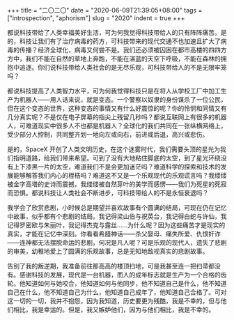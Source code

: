 +++
title = "二〇二〇"
date = "2020-06-09T21:39:05+08:00"
tags = ["introspection", "aphorism"]
slug = "2020"
indent = true
+++

都说科技带给了人类幸福美好生活，可为何我觉得科技带给人的只有阵阵痛苦。是的，科技让我们有了治疗病毒的药方，可科技带来的现代交通不也加速且扩大了病毒的传播？经济全球化，病毒又何尝不是。我们还必须被囚困在都市高楼的四四方方中，我们不能在自然的草地上奔跑，不能在湛蓝的天空下呼吸，不能在森林的拥抱中追逐。你们说科技带给人类社会的是无尽乐观，可科技带给人的不是无限牢笼吗？

都说科技提高了人类智力水平，可为何我觉得科技只是在将人从学校工厂中加工生产为机器人——用人话来说，就是变态。一个警察以奴隶的身份谋杀了一位公民，但在这个变态的世界，这种变态的事情又有什么好震惊的呢？你的怜悯和同情又有几分真实呢？不是仅在电子屏幕的指尖上残留几秒吗？都说互联网上有很多的机器人，可难道现实中很多人不也都是机器人？全球化的我们共同在一张纵横网络上，受少部分人控制，共同整齐划一地向左或向右，前进或后退，高兴或悲伤。

是的，SpaceX 开创了人类文明历史，在这个迷雾时代，我们需要头顶的星光为我们指明道路，给我们带来希望。可到了没有大地粘住脚底的太空，到了星光环绕没有上下漆黑一片的太空，难道我们不是会更加迷茫吗？难道科学的探索和技术的发展能够解答我们内心的桎梏吗？难道这不又是一个乐观现代的乐观谎言吗？我缕缕被金字高塔的史诗而震撼，我缕缕被自然芽叶的美学而感愣——我们为死星的死寂而恐惧。都说科技让人类社会不断进步，可科技带给人的不是永恒衰退吗？

我学会了欣赏悲剧，小时候总是期望并喜欢故事有个圆满的结局，可现在仍在记忆中故事，似乎都有个悲剧的结局。我记得梁山伯与祝英台，我记得白蛇与许仙，我记得罗密欧与朱丽叶，我记得杰克与露丝……为什么呢？因为这些痛苦才是现实的真实，才能在记忆中深刻。你看看希腊神话——杀父娶母、痛失所爱、仇恨奸诈——连神都无法摆脱命运的悲剧，何况是凡人呢？可是乐观的现代人，遗失了悲剧的审美，幼稚地爱上了圆满的乐观故事，总是无知地敌视真实的悲剧故事。

告别了我的叛逆期，我准备前往那高高的楼顶扫地，可是我甚至连一把扫帚都没有。感谢科技的发展，现代是一台机器，而人的成年标志就是生产为一个合格的齿轮。他知道如何与她咬合，他知道如何与他同步，他不知道自己是什么，他不知道自己在什么，他不知道自己为什么，他知道自己成年了，他知道自己合格了。可对这一切的一切，我并不抱怨，因为我知道，历史要更为残酷，我是不幸的，但与他们相比，我是幸运的。但是，我又嫉妒他们，因为与他们相比，我是不幸的。
